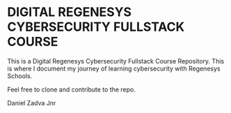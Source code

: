 # DIGITAL REGENESYS CYBERSECURITY FULLSTACK COURSE
This is a Digital Regenesys Cybersecurity Fullstack Course Repository.
This is where I document my journey of learning cybersecurity with Regenesys Schools.

Feel free to clone and contribute to the repo.

Daniel Zadva Jnr
